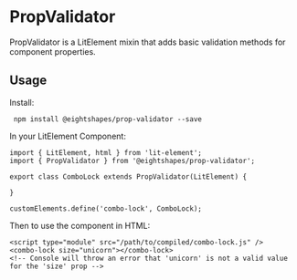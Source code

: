 # PropValidator
PropValidator is a LitElement mixin that adds basic validation methods for component properties.

## Usage
Install:

```
 npm install @eightshapes/prop-validator --save
```

In your LitElement Component:

```
import { LitElement, html } from 'lit-element';
import { PropValidator } from '@eightshapes/prop-validator';

export class ComboLock extends PropValidator(LitElement) {

}

customElements.define('combo-lock', ComboLock);
```

Then to use the component in HTML:

```
<script type="module" src="/path/to/compiled/combo-lock.js" />
<combo-lock size="unicorn"></combo-lock>
<!-- Console will throw an error that 'unicorn' is not a valid value for the 'size' prop -->
```
